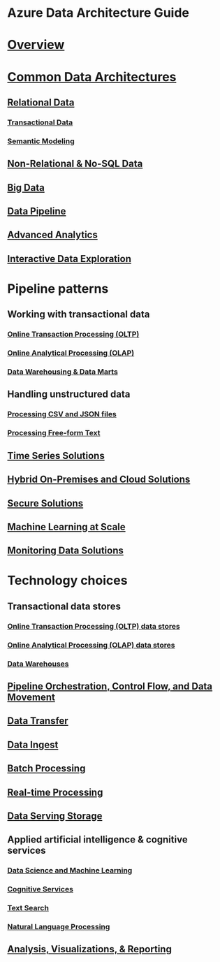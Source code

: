 # Azure Data Architecture Guide

# [Overview](./overview.md)

# [Common Data Architectures](./common-architectures/overview.md) 

## [Relational Data](./common-architectures/relational-data.md)
### [Transactional Data](./common-architectures/transactional-data.md) 
### [Semantic Modeling](./common-architectures/semantic-modeling.md)

## [Non-Relational & No-SQL Data](./common-architectures/non-relational-data.md)

## [Big Data](./common-architectures/big-data.md)

## [Data Pipeline](./common-architectures/data-pipeline.md)

## [Advanced Analytics](./common-architectures/advanced-analytics.md)

## [Interactive Data Exploration](./common-architectures/interactive-data-exploration.md)

# Pipeline patterns
## Working with transactional data
### [Online Transaction Processing (OLTP)](./pipeline-patterns/online-transaction-processing.md) 
### [Online Analytical Processing (OLAP)](./pipeline-patterns/online-analytical-processing.md)
### [Data Warehousing & Data Marts](./pipeline-patterns/data-warehousing.md)

## Handling unstructured data
### [Processing CSV and JSON files](./pipeline-patterns/processing-csv-and-json-files.md) 
### [Processing Free-form Text](./pipeline-patterns/processing-free-form-text.md)

## [Time Series Solutions](./pipeline-patterns/time-series.md)

## [Hybrid On-Premises and Cloud Solutions](./pipeline-patterns/hybrid-on-premises-and-cloud.md)

## [Secure Solutions](./pipeline-patterns/secure-solutions.md)

## [Machine Learning at Scale](./pipeline-patterns/machine-learning-at-scale.md)

## [Monitoring Data Solutions](./pipeline-patterns/monitoring-data-solutions.md)

# Technology choices
## Transactional data stores
### [Online Transaction Processing (OLTP) data stores](./technology-choices/oltp-data-stores.md) 
### [Online Analytical Processing (OLAP) data stores](./technology-choices/olap-data-stores.md)  
### [Data Warehouses](./technology-choices/data-warehouses.md)

## [Pipeline Orchestration, Control Flow, and Data Movement](./technology-choices/pipeline-orchestration-data-movement.md)

## [Data Transfer](./technology-choices/data-transfer.md)

## [Data Ingest](./technology-choices/data-ingest.md)

## [Batch Processing](./technology-choices/batch-processing.md)

## [Real-time Processing](./technology-choices/real-time-processing.md)

## [Data Serving Storage](./technology-choices/data-serving-storage.md)

## Applied artificial intelligence & cognitive services
### [Data Science and Machine Learning](./technology-choices/data-science-and-machine-learning.md)
### [Cognitive Services](./technology-choices/cognitive-services.md)
### [Text Search](./technology-choices/search-options.md)
### [Natural Language Processing](./technology-choices/natural-language-processing.md)


## [Analysis, Visualizations, & Reporting](./technology-choices/analysis-visualizations-reporting.md)

